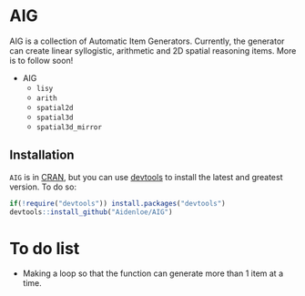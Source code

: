 <!-- README.md is generated from README.Rmd. Please edit that file -->
AIG
===

AIG is a collection of Automatic Item Generators. Currently, the generator can create linear syllogistic, arithmetic and 2D spatial reasoning items. More is to follow soon!

-   AIG
    -   `lisy`
    -   `arith`
    -   `spatial2d`
    -   `spatial3d`
    -   `spatial3d_mirror`

Installation
------------

`AIG` is in [CRAN](https://cran.r-project.org/), but you can use [devtools](https://cran.r-project.org/package=devtools) to install the latest and greatest version. To do so:

``` r
if(!require("devtools")) install.packages("devtools")
devtools::install_github("Aidenloe/AIG")
```

To do list
==========

-   Making a loop so that the function can generate more than 1 item at a time.
